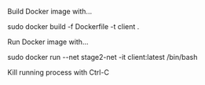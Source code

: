 Build Docker image with...

sudo docker build -f Dockerfile -t client .

Run Docker image with...

sudo docker run --net stage2-net -it client:latest /bin/bash

Kill running process with Ctrl-C